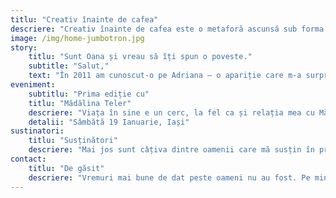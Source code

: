 ```yaml
---
titlu: "Creativ înainte de cafea"
descriere: "Creativ înainte de cafea este o metaforă ascunsă sub forma unui eveniment pe care îl voi pune cap-la-cap de fiecare dată când o să simt că pot să scot o poveste de felul ăsta în lume."
image: /img/home-jumbotron.jpg
story:
    titlu: "Sunt Oana și vreau să îți spun o poveste."
    subtitle: "Salut,"
    text: "În 2011 am cunoscut-o pe Adriana — o apariție care m-a surprins cu numărul de espresso-uri devorate într-o oră și viteza cu care conecta idei. Șapte ani mai târziu, vorbește domol, și-a reglat relația cu cafeaua, dar adună în continuare oameni și construiește comunități."
eveniment:
    subtitlu: "Prima ediție cu"
    titlu: "Mădălina Teler"
    descriere: "Viața în sine e un cerc, la fel ca și relația mea cu Mădălina. I-am luat un interviu când a vorbit despre inima ei de lut, am scos-o la cafea la București și i-am adus ceștile în Iași. Vine să vorbim despre cine e când nu face ceramică, cu tot ce înseamnă asta."
    detalii: "Sâmbătă 19 Ianuarie, Iași" 
sustinatori:
    titlu: "Susținători"
    descriere: "Mai jos sunt câțiva dintre oamenii care mă susțin în provocarea asta și cărora le mulțumesc. Fără aceste spirite creative, nu aș fi avut curajul să mă înham la povocarea asta."
contact:
    titlu: "De găsit"
    descriere: "Vremuri mai bune de dat peste oameni nu au fost. Pe mine, cel mai ușor mă găsești pe mail. În felul ăsta am șansa să îți aloc spațiu și timp astfel încât să fiu generoasă când îți răspund."
---
```


